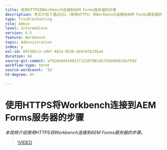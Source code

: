 ```yaml
---
title: 使用HTTPS将Workbench连接到AEM Forms服务器的步骤
description: 本文介绍了通过SSL（使用HTTPS）将Workbench连接到AEM Forms服务器的步骤
type: Troubleshooting
role: Admin
level: Intermediate
version: 6.5
feature: Workbench
topic: Administration
index: y
exl-id: 89f485c3-cd6f-4814-8538-de9c07b33ba4
duration: 64
source-git-commit: af928e60410022f12207082467d3bd9b818af59d
workflow-type: tm+mt
source-wordcount: '52'
ht-degree: 0%

---
```


# 使用HTTPS将Workbench连接到AEM Forms服务器的步骤

*本视频介绍使用HTTPS将Workbench连接到AEM Forms服务器的步骤。*

>[!VIDEO](https://video.tv.adobe.com/v/335482?quality=12&learn=on)
